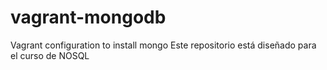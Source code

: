 # vagrant-mongodb
Vagrant configuration to install mongo
Este repositorio está diseñado para el curso de NOSQL
